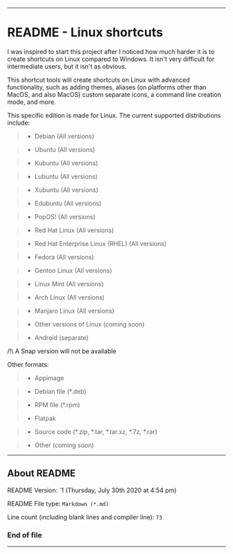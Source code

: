 
***

# README - Linux shortcuts

I was inspired to start this project after I noticed how much harder it is to create shortcuts on Linux compared to Windows. It isn't very difficult for intermediate users, but it isn't as obvious.

This shortcut tools will create shortcuts on Linux with advanced functionality, such as adding themes, aliases (on platforms other than MacOS, and also MacOS) custom separate icons, a command line creation mode, and more.

This specific edition is made for Linux. The current supported distributions include:

> * Debian (All versions)

> * Ubuntu (All versions)

> * Kubuntu (All versions)

> * Lubuntu (All versions)

> * Xubuntu (All versions)

> * Edubuntu (All versions)

> * PopOS! (All versions)

> * Red Hat Linux (All versions)

> * Red Hat Enterprise Linux (RHEL) (All versions)

> * Fedora (All versions)

> * Gentoo Linux (All versions)

> * Linux Mint (All versions)

> * Arch Linux (All versions)

> * Manjaro Linux (All versions)

> * Other versions of Linux (coming soon)

> * Android (separate)

/!\ A Snap version will not be available

Other formats:

> * Appimage

> * Debian file (*.deb)

> * RPM file (*.rpm)

> * Flatpak

> * Source code (*.zip, *.tar, *.tar.xz, *.7z, *.rar) 

> * Other (coming soon)

***

## About README

README Version: `1 (Thursday, July 30th 2020 at 4:54 pm)

README File type: `Markdown (*.md)`

Line count (including blank lines and compiler line): `73`

### End of file

***

